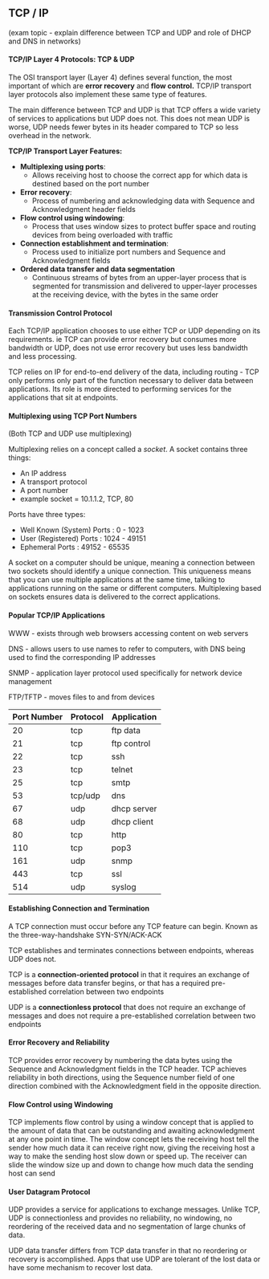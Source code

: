 ## TCP / IP
(exam topic - explain difference between TCP and UDP and role of DHCP and DNS in networks)
#### TCP/IP Layer 4 Protocols: TCP & UDP

The OSI transport layer (Layer 4) defines several function, the most important of which are **error recovery** and **flow control.** TCP/IP transport layer protocols also implement these same type of features.

The main difference between TCP and UDP is that TCP offers a wide variety of services to applications but UDP does not. 
This does not mean UDP is worse, UDP needs fewer bytes in its header compared to TCP so less overhead in the network. 

**TCP/IP Transport Layer Features:**

- **Multiplexing using ports**:
    * Allows receiving host to choose the correct app for which data is destined based on the port number
- **Error recovery**:
    * Process of numbering and acknowledging data with Sequence and Acknowledgment header fields
- **Flow control using windowing**:
    * Process that uses window sizes to protect buffer space and routing devices from being overloaded with traffic
- **Connection establishment and termination**:
    * Process used to initialize port numbers and Sequence and Acknowledgment fields
- **Ordered data transfer and data segmentation**
    * Continuous streams of bytes from an upper-layer process that is segmented for transmission and delivered to upper-layer processes at the receiving device, with the bytes in the same order


#### Transmission Control Protocol

Each TCP/IP application chooses to use either TCP or UDP depending on its requirements. ie TCP can provide error recovery but consumes more bandwidth or UDP, does not use error recovery but uses less bandwidth and less processing. 

TCP relies on IP for end-to-end delivery of the data, including routing - TCP only performs only part of the function necessary to deliver data between applications. Its role is more directed to performing services for the applications that sit at endpoints. 

#### Multiplexing using TCP Port Numbers
(Both TCP and UDP use multiplexing)

Multiplexing relies on a concept called a *socket*. A socket contains three things:
- An IP address
- A transport protocol
- A port number
- example socket = 10.1.1.2, TCP, 80

Ports have three types:
* Well Known (System) Ports : 0 - 1023
* User (Registered) Ports   : 1024 - 49151
* Ephemeral Ports           : 49152 - 65535

A socket on a computer should be unique, meaning a connection between two sockets should identify a unique connection. This uniqueness means that you can use multiple applications at the same time, talking to applications running on the same or different computers. Multiplexing based on sockets ensures data is delivered to the correct applications.

#### Popular TCP/IP Applications

WWW - exists through web browsers accessing content on web servers

DNS - allows users to use names to refer to computers, with DNS being used to find the corresponding IP addresses

SNMP - application layer protocol used specifically for network device management

FTP/TFTP - moves files to and from devices


| Port Number | Protocol | Application |
|-------------|----------|-------------|
| 20          | tcp      | ftp data    |
| 21          | tcp      | ftp control |
| 22          | tcp      | ssh         |
| 23          | tcp      | telnet      |
| 25          | tcp      | smtp        |
| 53          | tcp/udp  | dns         |
| 67          | udp      | dhcp server |
| 68          | udp      | dhcp client |
| 80          | tcp      | http        |
| 110         | tcp      | pop3        |
| 161         | udp      | snmp        |
| 443         | tcp      | ssl         |
| 514         | udp      | syslog      |


#### Establishing Connection and Termination

A TCP connection must occur before any TCP feature can begin.
Known as the three-way-handshake SYN-SYN/ACK-ACK

TCP establishes and terminates connections between endpoints, whereas UDP does not.

TCP is a **connection-oriented protocol** in that it requires an exchange of messages before data transfer begins, or that has a required pre-established correlation between two endpoints

UDP is a **connectionless protocol** that does not require an exchange of messages and does not require a pre-established correlation between two endpoints

#### Error Recovery and Reliability

TCP provides error recovery by numbering the data bytes using the Sequence and Acknowledgment fields in the TCP header. TCP achieves reliability in both directions, using the Sequence number field of one direction combined with the Acknowledgment field in the opposite direction.

#### Flow Control using Windowing

TCP implements flow control by using a window concept that is applied to the amount of data that can be outstanding and awaiting acknowledgment at any one point in time. The window concept lets the receiving host tell the sender how much data it can receive right now, giving the receiving host a way to make the sending host slow down or speed up. The receiver can slide the window size up and down to change how much data the sending host can send

#### User Datagram Protocol

UDP provides a service for applications to exchange messages. Unlike TCP, UDP is connectionless and provides no reliability, no windowing, no reordering of the received data and no segmentation of large chunks of data.

UDP data transfer differs from TCP data transfer in that no reordering or recovery is accomplished. Apps that use UDP are tolerant of the lost data or have some mechanism to recover lost data. 









